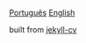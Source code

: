 [Português](./pt-BR.md)
[English](./en-US.md)

built from [jekyll-cv](https://github.com/stavrospanakakis/jekyll-cv/)
